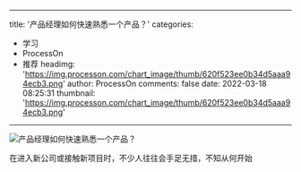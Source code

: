 
---
title: '产品经理如何快速熟悉一个产品？'
categories: 
 - 学习
 - ProcessOn
 - 推荐
headimg: 'https://img.processon.com/chart_image/thumb/620f523ee0b34d5aaa94ecb3.png'
author: ProcessOn
comments: false
date: 2022-03-18 08:25:31
thumbnail: 'https://img.processon.com/chart_image/thumb/620f523ee0b34d5aaa94ecb3.png'
---

<div>   
<img class="thumb" alt="产品经理如何快速熟悉一个产品？" src="https://img.processon.com/chart_image/thumb/620f523ee0b34d5aaa94ecb3.png" referrerpolicy="no-referrer">
<p>在进入新公司或接触新项目时，不少人往往会手足无措，不知从何开始</p>  
</div>
            